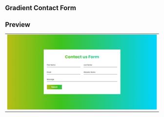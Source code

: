 ## Gradient Contact Form

<h2>Preview</h2>

<table>
  <tr>
    <td><img src="https://github.com/mdbicode/gradient-contact-form/blob/main/result.jpeg" alt="result" width="896"></td>
  </tr>
</table>
